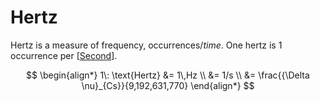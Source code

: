 # Hertz

Hertz is a measure of frequency, $\text{occurrences}/{time}$. One hertz is 1 occurrence per [[Second]].

$$
\begin{align*}
1\: \text{Hertz} &= 1\,Hz \\
&= 1/s \\
&= \frac{{\Delta \nu}_{Cs}}{9,192,631,770}
\end{align*}
$$


[//begin]: # "Autogenerated link references for markdown compatibility"
[Second]: ../Physics/Second.md "Second"
[//end]: # "Autogenerated link references"